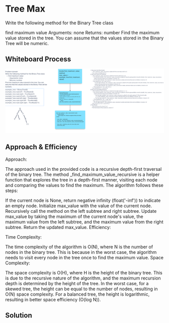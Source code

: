 # Tree Max
Write the following method for the Binary Tree class

find maximum value
Arguments: none
Returns: number
Find the maximum value stored in the tree. You can assume that the values stored in the Binary Tree will be numeric.

## Whiteboard Process
![whiteboard](./whiteboard16.png)

## Approach & Efficiency
Approach:

The approach used in the provided code is a recursive depth-first traversal of the binary tree. The method _find_maximum_value_recursive is a helper function that explores the tree in a depth-first manner, visiting each node and comparing the values to find the maximum. The algorithm follows these steps:

If the current node is None, return negative infinity (float('-inf')) to indicate an empty node.
Initialize max_value with the value of the current node.
Recursively call the method on the left subtree and right subtree.
Update max_value by taking the maximum of the current node's value, the maximum value from the left subtree, and the maximum value from the right subtree.
Return the updated max_value.
Efficiency:

Time Complexity:

The time complexity of the algorithm is O(N), where N is the number of nodes in the binary tree.
This is because in the worst case, the algorithm needs to visit every node in the tree once to find the maximum value.
Space Complexity:

The space complexity is O(H), where H is the height of the binary tree.
This is due to the recursive nature of the algorithm, and the maximum recursion depth is determined by the height of the tree.
In the worst case, for a skewed tree, the height can be equal to the number of nodes, resulting in O(N) space complexity.
For a balanced tree, the height is logarithmic, resulting in better space efficiency (O(log N)).

## Solution
<!-- Show how to run your code, and examples of it in action -->
